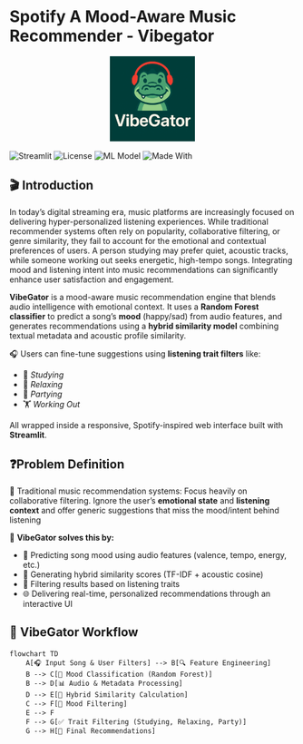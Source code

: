 # Spotify A Mood-Aware Music Recommender - Vibegator

<p align="center">
  <img src="vibegator_logo.png" alt="VibeGator Logo" width="150" height="150">
</p>

![Streamlit](https://img.shields.io/badge/Framework-Streamlit-ff4b4b?logo=streamlit&logoColor=white)
![License](https://img.shields.io/badge/License-MIT-green.svg)
![ML Model](https://img.shields.io/badge/Model-Random%20Forest-blue)
![Made With](https://img.shields.io/badge/Built%20with-Python%203.10-blue?logo=python)

## 🎬 Introduction
In today’s digital streaming era, music platforms are increasingly focused on delivering hyper-personalized listening experiences. While traditional recommender systems often rely on popularity, collaborative filtering, or genre similarity, they fail to account for the emotional and contextual preferences of users. A person studying may prefer quiet, acoustic tracks, while someone working out seeks energetic, high-tempo songs. Integrating mood and listening intent into music recommendations can significantly enhance user satisfaction and engagement.

**VibeGator** is a mood-aware music recommendation engine that blends audio intelligence with emotional context. It uses a **Random Forest classifier** to predict a song’s **mood** (happy/sad) from audio features, and generates recommendations using a **hybrid similarity model** combining textual metadata and acoustic profile similarity.

🎧 Users can fine-tune suggestions using **listening trait filters** like:
- 🎯 *Studying*
- 🧘 *Relaxing*
- 💃 *Partying*
- 🏋️ *Working Out*

All wrapped inside a responsive, Spotify-inspired web interface built with **Streamlit**.

## ❓Problem Definition
🎯 Traditional music recommendation systems: Focus heavily on collaborative filtering. Ignore the user’s **emotional state** and **listening context** and offer generic suggestions that miss the mood/intent behind listening

🚀 **VibeGator solves this by:**
- 🧠 Predicting song mood using audio features (valence, tempo, energy, etc.)
- 🎵 Generating hybrid similarity scores (TF-IDF + acoustic cosine)
- 🧩 Filtering results based on listening traits
- 🌐 Delivering real-time, personalized recommendations through an interactive UI

## 🔄 VibeGator Workflow

```mermaid
flowchart TD
    A[🎧 Input Song & User Filters] --> B[🔍 Feature Engineering]
    B --> C[🧠 Mood Classification (Random Forest)]
    B --> D[📊 Audio & Metadata Processing]
    D --> E[🔁 Hybrid Similarity Calculation]
    C --> F[🎯 Mood Filtering]
    E --> F
    F --> G[✅ Trait Filtering (Studying, Relaxing, Party)]
    G --> H[🎵 Final Recommendations]




